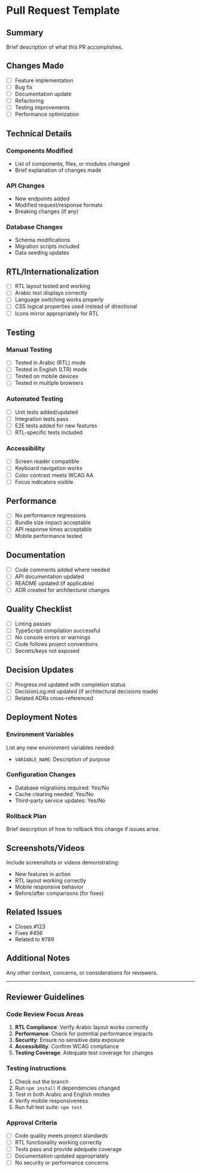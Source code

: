 # Pull Request Template

## Summary
Brief description of what this PR accomplishes.

## Changes Made
- [ ] Feature implementation
- [ ] Bug fix
- [ ] Documentation update
- [ ] Refactoring
- [ ] Testing improvements
- [ ] Performance optimization

## Technical Details
### Components Modified
- List of components, files, or modules changed
- Brief explanation of changes made

### API Changes
- New endpoints added
- Modified request/response formats
- Breaking changes (if any)

### Database Changes
- Schema modifications
- Migration scripts included
- Data seeding updates

## RTL/Internationalization
- [ ] RTL layout tested and working
- [ ] Arabic text displays correctly
- [ ] Language switching works properly
- [ ] CSS logical properties used instead of directional
- [ ] Icons mirror appropriately for RTL

## Testing
### Manual Testing
- [ ] Tested in Arabic (RTL) mode
- [ ] Tested in English (LTR) mode
- [ ] Tested on mobile devices
- [ ] Tested in multiple browsers

### Automated Testing
- [ ] Unit tests added/updated
- [ ] Integration tests pass
- [ ] E2E tests added for new features
- [ ] RTL-specific tests included

### Accessibility
- [ ] Screen reader compatible
- [ ] Keyboard navigation works
- [ ] Color contrast meets WCAG AA
- [ ] Focus indicators visible

## Performance
- [ ] No performance regressions
- [ ] Bundle size impact acceptable
- [ ] API response times acceptable
- [ ] Mobile performance tested

## Documentation
- [ ] Code comments added where needed
- [ ] API documentation updated
- [ ] README updated (if applicable)
- [ ] ADR created for architectural changes

## Quality Checklist
- [ ] Linting passes
- [ ] TypeScript compilation successful
- [ ] No console errors or warnings
- [ ] Code follows project conventions
- [ ] Secrets/keys not exposed

## Decision Updates
- [ ] Progress.md updated with completion status
- [ ] DecisionLog.md updated (if architectural decisions made)
- [ ] Related ADRs cross-referenced

## Deployment Notes
### Environment Variables
List any new environment variables needed:
- `VARIABLE_NAME`: Description of purpose

### Configuration Changes
- Database migrations required: Yes/No
- Cache clearing needed: Yes/No
- Third-party service updates: Yes/No

### Rollback Plan
Brief description of how to rollback this change if issues arise.

## Screenshots/Videos
Include screenshots or videos demonstrating:
- New features in action
- RTL layout working correctly
- Mobile responsive behavior
- Before/after comparisons (for fixes)

## Related Issues
- Closes #123
- Fixes #456
- Related to #789

## Additional Notes
Any other context, concerns, or considerations for reviewers.

---

## Reviewer Guidelines

### Code Review Focus Areas
1. **RTL Compliance**: Verify Arabic layout works correctly
2. **Performance**: Check for potential performance impacts
3. **Security**: Ensure no sensitive data exposure
4. **Accessibility**: Confirm WCAG compliance
5. **Testing Coverage**: Adequate test coverage for changes

### Testing Instructions
1. Check out the branch
2. Run `npm install` if dependencies changed
3. Test in both Arabic and English modes
4. Verify mobile responsiveness
5. Run full test suite: `npm test`

### Approval Criteria
- [ ] Code quality meets project standards
- [ ] RTL functionality working correctly
- [ ] Tests pass and provide adequate coverage
- [ ] Documentation updated appropriately
- [ ] No security or performance concerns